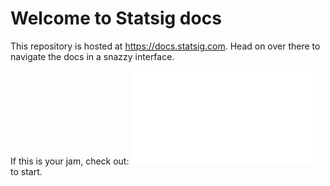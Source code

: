 # Welcome to Statsig docs

This repository is hosted at https://docs.statsig.com.  Head on over there to navigate the docs in a snazzy interface.

If this is your jam, check out: ![Getting Started](docs/getting-started.md) to start.
